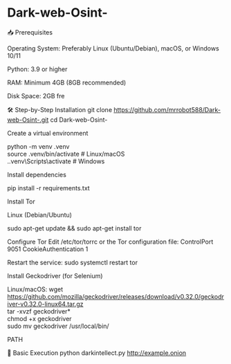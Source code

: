 # Dark-web-Osint-

📥 Prerequisites

Operating System: Preferably Linux (Ubuntu/Debian), macOS, or Windows 10/11

Python: 3.9 or higher

RAM: Minimum 4GB (8GB recommended)

Disk Space: 2GB fre

🛠 Step-by-Step Installation
git clone https://github.com/mrrobot588/Dark-web-Osint-.git
cd Dark-web-Osint-


Create a virtual environment

python -m venv .venv  
source .venv/bin/activate  # Linux/macOS  
.\.venv\Scripts\activate  # Windows  

Install dependencies

pip install -r requirements.txt

Install Tor

Linux (Debian/Ubuntu)

sudo apt-get update && sudo apt-get install tor  

Configure Tor
Edit /etc/tor/torrc or the Tor configuration file:
ControlPort 9051
CookieAuthentication 1

Restart the service:
sudo systemctl restart tor


Install Geckodriver (for Selenium)

Linux/macOS:
wget https://github.com/mozilla/geckodriver/releases/download/v0.32.0/geckodriver-v0.32.0-linux64.tar.gz  
tar -xvzf geckodriver*  
chmod +x geckodriver  
sudo mv geckodriver /usr/local/bin/  

PATH

🚀 Basic Execution
python darkintellect.py http://example.onion  
